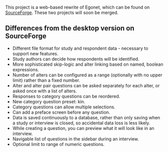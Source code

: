 This project is a web-based rewrite of Egonet, which can be found on [SourceForge](http://egonet.sf.net). These two projects will soon be merged.

Differences from the desktop version on SourceForge
---------------------------------------------------

* Different file format for study and respondent data - necessary to support new features.
* Study authors can decide how respondents will be identified.
* More sophisticated skip-logic and alter linking based on named, boolean expressions.
* Number of alters can be configured as a range (optionally with no upper limit) rather than a fixed number.
* Alter and alter pair questions can be asked separately for each alter, or asked once with a list of alters.
* Responses to category questions can be reordered.
* New category question preset: kin.
* Category questions can allow multiple selections.
* Can add a preface screen before any question.
* Data is saved continuously to a database, rather than only saving when a study or interview is closed, so accidental data loss is less likely.
* While creating a question, you can preview what it will look like in an interview.
* Navigable list of questions in the sidebar during an interview.
* Optional limit to range of numeric questions.
